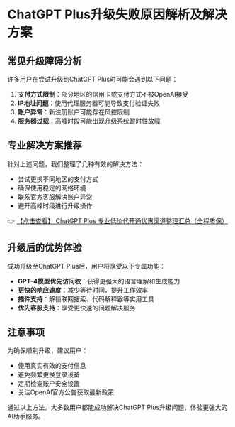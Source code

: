 # ChatGPT Plus升级失败原因解析及解决方案

## 常见升级障碍分析

许多用户在尝试升级到ChatGPT Plus时可能会遇到以下问题：

1. **支付方式限制**：部分地区的信用卡或支付方式不被OpenAI接受
2. **IP地址问题**：使用代理服务器可能导致支付验证失败
3. **账户异常**：新注册账户可能存在风控限制
4. **服务器过载**：高峰时段可能出现升级系统暂时性故障

## 专业解决方案推荐

针对上述问题，我们整理了几种有效的解决方法：

- 尝试更换不同地区的支付方式
- 确保使用稳定的网络环境
- 联系官方客服解决账户异常
- 避开高峰时段进行升级操作

👉 [【点击查看】 ChatGPT Plus 专业低价代开通优惠渠道整理汇总（全程质保）](https://bit.ly/DaiKai)

## 升级后的优势体验

成功升级至ChatGPT Plus后，用户将享受以下专属功能：

- **GPT-4模型优先访问权**：获得更强大的语言理解和生成能力
- **更快的响应速度**：减少等待时间，提升工作效率
- **插件支持**：解锁联网搜索、代码解释器等实用工具
- **优先客服支持**：享受更快速的问题解决服务

## 注意事项

为确保顺利升级，建议用户：
* 使用真实有效的支付信息
* 避免频繁更换登录设备
* 定期检查账户安全设置
* 关注OpenAI官方公告获取最新政策

通过以上方法，大多数用户都能成功解决ChatGPT Plus升级问题，体验更强大的AI助手服务。